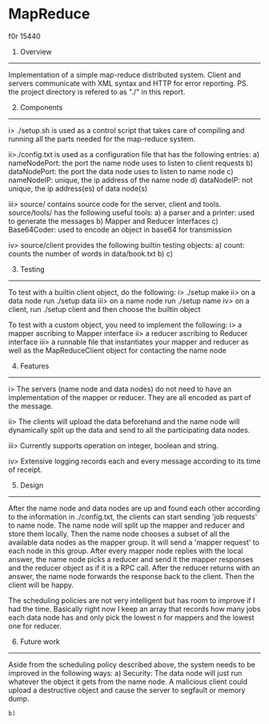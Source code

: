 MapReduce
=========

f0r 15440

1. Overview
----------------------------------------------------------------------------
Implementation of a simple map-reduce distributed system. Client and servers 
communicate with XML syntax and HTTP for error reporting. 
PS. the project directory is refered to as "./" in this report.

2. Components
----------------------------------------------------------------------------
i> ./setup.sh is used as a control script that takes care of compiling and 
running all the parts needed for the map-reduce system.

ii>./config.txt is used as a configuration file that has the following entries:
    a) nameNodePort: the port the name node uses to listen to client requests
    b) dataNodePort: the port the data node uses to listen to name node
    c) nameNodeIP: unique, the ip address of the name node
    d) dataNodeIP: not unique, the ip address(es) of data node(s)

iii> source/ contains source code for the server, client and tools.
source/tools/ has the following useful tools:
    a) a parser and a printer: used to generate the messages
    b) Mapper and Reducer Interfaces
    c) Base64Coder: used to encode an object in base64 for transmission

iv> source/client provides the following builtin testing objects:
    a) count: counts the number of words in data/book.txt
    b) 
    c)

3. Testing
----------------------------------------------------------------------------
To test with a builtin client object, do the following: 
    i>   ./setup make
    ii>  on a data node run ./setup data
    iii> on a name node run ./setup name
    iv>  on a client, run ./setup client and then choose the builtin object

To test with a custom object, you need to implement the following:
    i>   a mapper ascribing to Mapper interface
    ii>  a reducer ascribing to Reducer interface
    iii> a runnable file that instantiates your mapper and reducer as well 
    as the MapReduceClient object for contacting the name node

4. Features
----------------------------------------------------------------------------
i> The servers (name node and data nodes) do not need to have an implementation
of the mapper or reducer. They are all encoded as part of the message.

ii> The clients will upload the data beforehand and the name node will 
dynamically split up the data and send to all the participating data nodes.

iii> Currently supports operation on integer, boolean and string. 

iv> Extensive logging records each and every message according to its time
of receipt. 

5. Design
----------------------------------------------------------------------------
After the name node and data nodes are up and found each other according to the
information in ./config.txt, the clients can start sending 'job requests' to 
name node. The name node will split up the mapper and reducer and store them
locally. Then the name node chooses a subset of all the available data nodes 
as the mapper group. It will send a 'mapper request' to each node in this group.
After every mapper node replies with the local answer, the name node picks a 
reducer and send it the mapper responses and the reducer object as if it is a
RPC call. After the reducer returns with an answer, the name node forwards the 
response back to the client. Then the client will be happy. 

The scheduling policies are not very intelligent but has room to improve if I
had the time. Basically right now I keep an array that records how many jobs 
each data node has and only pick the lowest n for mappers and the lowest one 
for reducer. 

6. Future work
----------------------------------------------------------------------------
Aside from the scheduling policy described above, the system needs to be 
improved in the following ways:
    a) Security: The data node will just run whatever the object it gets from
    the name node. A malicious client could upload a destructive object and 
    cause the server to segfault or memory dump.

    b) 


